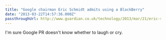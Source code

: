 ```yaml
---
title: "Google chairman Eric Schmidt admits using a BlackBerry"
date: "2013-03-22T14:57:36.000Z"
passthroughUrl: http://www.guardian.co.uk/technology/2013/mar/21/eric-schmidt-blackberry-user
---
```


I'm sure Google PR doesn't know whether to laugh or cry.
